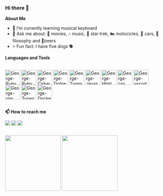 ### Hi there 👋

<b>About Me</b>
- 🌱 I’m currently learning musical keyboard
- 💬 Ask me about: 🎥 movies, 🎶 music, 🖖 star trek, 🏍️ motocicles, 🚗 cars, 📜 filosophy and 🍺beers
- ⚡ Fun fact: I have five dogs 🐕

<b> Languages and Tools </b>
<div style="display: inline_block">
  <br>
  <img align="center" alt="George-Ruby" height="48" width="48" src="https://cdn.jsdelivr.net/gh/devicons/devicon/icons/ruby/ruby-plain.svg">
  <img align="center" alt="George-RubyOnRails" height="48" width="48" src="https://cdn.jsdelivr.net/gh/devicons/devicon/icons/rails/rails-plain.svg">
  <img align="center" alt="George-Csharp" height="48" width="48" src="https://cdn.jsdelivr.net/gh/devicons/devicon/icons/csharp/csharp-plain.svg">
  <img align="center" alt="George-Dotnet" height="48" width="48" src="https://cdn.jsdelivr.net/gh/devicons/devicon/icons/dot-net/dot-net-plain-wordmark.svg">
  <img align="center" alt="George-Typescript" height="48" width="48" src="https://cdn.jsdelivr.net/gh/devicons/devicon/icons/typescript/typescript-plain.svg">
  <img align="center" alt="George-Javascript" height="48" width="48" src="https://cdn.jsdelivr.net/gh/devicons/devicon/icons/javascript/javascript-plain.svg">
  <img align="center" alt="George-Html" height="48" width="48" src="https://cdn.jsdelivr.net/gh/devicons/devicon/icons/html5/html5-original.svg">
  <img align="center" alt="George-css" height="48" width="48" src="https://cdn.jsdelivr.net/gh/devicons/devicon/icons/css3/css3-original.svg">
  <img align="center" alt="George-vscode" height="48" width="48" src="https://cdn.jsdelivr.net/gh/devicons/devicon/icons/vscode/vscode-original.svg">
  <img align="center" alt="George-vim" height="48" width="48" src="https://cdn.jsdelivr.net/gh/devicons/devicon/icons/vim/vim-plain.svg">
  <img align="center" alt="George-Typescript" height="48" width="48" src="https://cdn.jsdelivr.net/gh/devicons/devicon/icons/postgresql/postgresql-plain.svg">
  <img align="center" alt="George-Docker" height="48" width="48" src="https://cdn.jsdelivr.net/gh/devicons/devicon/icons/docker/docker-plain-wordmark.svg">
</div>

##

<b> 📫 How to reach me</b>
<div>
  <a href="https://www.linkedin.com/in/%F0%9F%91%A8%F0%9F%8F%BB%E2%80%8D%F0%9F%92%BB-george-l-maluf-24225733/"><img src="https://img.shields.io/badge/LinkedIn-0077B5?style=for-the-badge&logo=linkedin&logoColor=white"></a>
  <a href="https://api.whatsapp.com/send?phone=554298337945"><img src="https://img.shields.io/badge/WhatsApp-25D366?style=for-the-badge&logo=whatsapp&logoColor=white"></a>
  <a href="mailto:georgelmaluf286@gmail.com"><img src="https://img.shields.io/badge/Gmail-D14836?style=for-the-badge&logo=gmail&logoColor=white"></a>
</div>

## 

<div>
  <img height="180em" src="https://github-readme-stats.vercel.app/api?username=GeorgeLMaluf0579&show_icons=true" />
  <img height="180em" src="https://github-readme-stats.vercel.app/api/top-langs/?username=GeorgeLMaluf0579&layout=compact&langs_count=8" />
</div>

